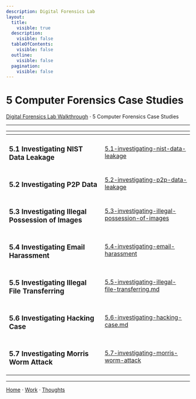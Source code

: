 ```yaml
---
description: Digital Forensics Lab
layout:
  title:
    visible: true
  description:
    visible: false
  tableOfContents:
    visible: false
  outline:
    visible: false
  pagination:
    visible: false
---
```


# 5 Computer Forensics Case Studies

[Digital Forensics Lab Walkthrough](../) ⋅ 5 Computer Forensics Case Studies

***

<table data-view="cards"><thead><tr><th></th><th data-hidden data-card-target data-type="content-ref"></th></tr></thead><tbody><tr><td><h3>5.1 Investigating NIST Data Leakage</h3></td><td><a href="5.1-investigating-nist-data-leakage/">5.1-investigating-nist-data-leakage</a></td></tr><tr><td><h3>5.2 Investigating P2P Data</h3></td><td><a href="5.2-investigating-p2p-data-leakage/">5.2-investigating-p2p-data-leakage</a></td></tr><tr><td><h3>5.3 Investigating Illegal Possession of Images</h3></td><td><a href="5.3-investigating-illegal-possession-of-images/">5.3-investigating-illegal-possession-of-images</a></td></tr><tr><td><h3>5.4 Investigating Email Harassment</h3></td><td><a href="5.4-investigating-email-harassment/">5.4-investigating-email-harassment</a></td></tr><tr><td><h3>5.5 Investigating Illegal File Transferring</h3></td><td><a href="5.5-investigating-illegal-file-transferring.md">5.5-investigating-illegal-file-transferring.md</a></td></tr><tr><td><h3>5.6 Investigating Hacking Case</h3></td><td><a href="5.6-investigating-hacking-case.md">5.6-investigating-hacking-case.md</a></td></tr><tr><td><h3>5.7 Investigating Morris Worm Attack</h3></td><td><a href="5.7-investigating-morris-worm-attack/">5.7-investigating-morris-worm-attack</a></td></tr></tbody></table>

***

[Home](https://app.gitbook.com/o/0kO27okC5uVB9ALX3rho/s/036xtfEIzcEdGegONXWM/) ⋅ [Work](https://app.gitbook.com/o/0kO27okC5uVB9ALX3rho/s/WaFS755Q4sf02CxLcghQ/) ⋅ [Thoughts](https://app.gitbook.com/o/0kO27okC5uVB9ALX3rho/s/s4QQPMntQ25hmJToKSOu/)
